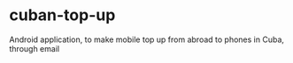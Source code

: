 # cuban-top-up
Android application, to make mobile top up from abroad to phones in Cuba, through email

